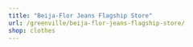 ```yaml
---
title: "Beija-Flor Jeans Flagship Store"
url: /greenville/beija-flor-jeans-flagship-store/
shop: clothes
---
```

